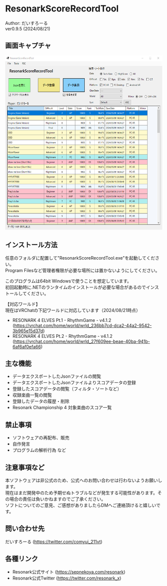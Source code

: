 # ResonarkScoreRecordTool
 Author: だいすろーる  
 ver0.9.5 (2024/08/21)  

## 画面キャプチャ  
<img src="Images/rsrt_v095.png" alt="rsrt_v095" height="560px">

## インストール方法
任意のフォルダに配置して"ResonarkScoreRecordTool.exe"を起動してください。  
Program Filesなど管理者権限が必要な場所には置かないようにしてください。  
  
このプログラムは64bit Windowsで使うことを想定しています。  
初回起動時に.NETのランタイムのインストールが必要な場合があるのでインストールしてください。  

【対応ワールド】  
現在はVRChatの下記ワールドに対応しています（2024/08/21時点）  
- RESONARK 4 ELVES Pt.1 - RhythmGame - v4.1.2   
(https://vrchat.com/home/world/wrld_236bb7cd-dca2-44a2-9542-3b965e15d37d)
- RESONARK 4 ELVES Pt.2 - RhythmGame - v4.1.2   
(https://vrchat.com/home/world/wrld_27f609ee-beae-40ba-941b-6af6af0efa66)

## 主な機能
- データエクスポートしたJsonファイルの閲覧
- データエクスポートしたJsonファイルよりスコアデータの登録
- 登録したスコアデータの閲覧（フィルタ・ソートなど）
- 収録楽曲一覧の閲覧
- 登録したデータの履歴・削除
- Resonark Championship 4 対象楽曲のスコア一覧

## 禁止事項 
- ソフトウェアの再配布、販売 
- 自作発言
- プログラムの解析行為 など

## 注意事項など 
本ソフトウェアは非公式のため、公式へのお問い合わせは行わないようお願いします。  
現在はまだ開発中のため予期せぬトラブルなどが発生する可能性があります。その場合の責任は負いかねますのでご了承ください。  
ソフトについてのご意見、ご感想がありましたらDMへご連絡頂けると嬉しいです。  

## 問い合わせ先
だいすろーる (https://twitter.com/comyui_211vt)

## 各種リンク 
- Resonark公式サイト (https://sepnekoya.com/resonark)  
- Resonark公式Twitter (https://twitter.com/resonark_x)  
